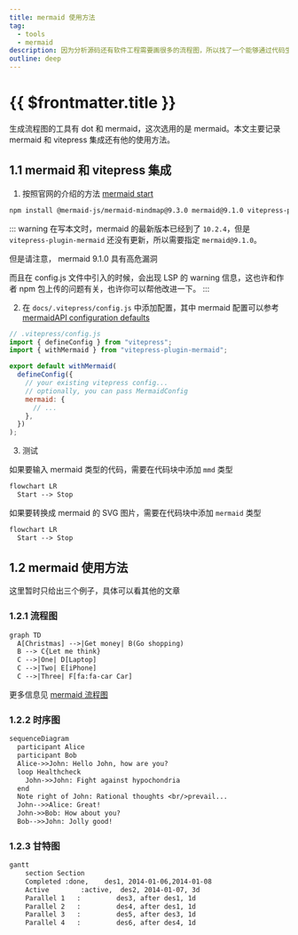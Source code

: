 ```yaml
---
title: mermaid 使用方法
tag:
  - tools
  - mermaid
description: 因为分析源码还有软件工程需要画很多的流程图，所以找了一个能够通过代码生成的工具。这次选用的是 mermaid
outline: deep
---
```


# {{ $frontmatter.title }}

生成流程图的工具有 dot 和 mermaid，这次选用的是 mermaid。本文主要记录 mermaid 和 vitepress 集成还有他的使用方法。

## 1.1 mermaid 和 vitepress 集成

1. 按照官网的介绍的方法 [mermaid start](https://emersonbottero.github.io/vitepress-plugin-mermaid/guide/getting-started.html)

```bash
npm install @mermaid-js/mermaid-mindmap@9.3.0 mermaid@9.1.0 vitepress-plugin-mermaid@2.0.10
```

::: warning
在写本文时，mermaid 的最新版本已经到了 `10.2.4`，但是 `vitepress-plugin-mermaid` 还没有更新，所以需要指定 `mermaid@9.1.0`。

但是请注意， mermaid 9.1.0 具有高危漏洞

而且在 config.js 文件中引入的时候，会出现 LSP 的 warning 信息，这也许和作者 npm 包上传的问题有关，也许你可以帮他改进一下。
:::

2. 在 `docs/.vitepress/config.js` 中添加配置，其中 mermaid 配置可以参考 [mermaidAPI configuration defaults](https://mermaid.js.org/config/setup/modules/mermaidAPI.html#mermaidapi-configuration-defaults)

```js
// .vitepress/config.js
import { defineConfig } from "vitepress";
import { withMermaid } from "vitepress-plugin-mermaid";

export default withMermaid(
  defineConfig({
    // your existing vitepress config...
    // optionally, you can pass MermaidConfig
    mermaid: {
      // ...
    },
  })
);
```

3. 测试

如果要输入 mermaid 类型的代码，需要在代码块中添加 `mmd` 类型

```mmd
flowchart LR
  Start --> Stop
```

如果要转换成 mermaid 的 SVG 图片，需要在代码块中添加 `mermaid` 类型

```txt
flowchart LR
  Start --> Stop
```

## 1.2 mermaid 使用方法

这里暂时只给出三个例子，具体可以看其他的文章

### 1.2.1 流程图

```txt
graph TD
  A[Christmas] -->|Get money| B(Go shopping)
  B --> C{Let me think}
  C -->|One| D[Laptop]
  C -->|Two| E[iPhone]
  C -->|Three| F[fa:fa-car Car]
```

更多信息见 [mermaid 流程图](./flowchart)

### 1.2.2 时序图

```txt
sequenceDiagram
  participant Alice
  participant Bob
  Alice->>John: Hello John, how are you?
  loop Healthcheck
    John->>John: Fight against hypochondria
  end
  Note right of John: Rational thoughts <br/>prevail...
  John-->>Alice: Great!
  John->>Bob: How about you?
  Bob-->>John: Jolly good!
```

### 1.2.3 甘特图

```txt
gantt
    section Section
    Completed :done,    des1, 2014-01-06,2014-01-08
    Active        :active,  des2, 2014-01-07, 3d
    Parallel 1   :         des3, after des1, 1d
    Parallel 2   :         des4, after des1, 1d
    Parallel 3   :         des5, after des3, 1d
    Parallel 4   :         des6, after des4, 1d
```
